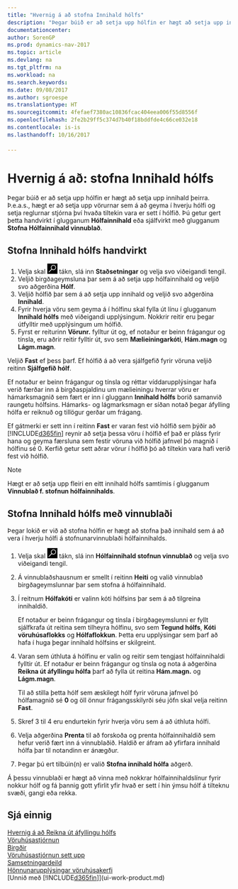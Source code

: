 ```yaml
---
title: "Hvernig á að stofna Innihald hólfs"
description: "Þegar búið er að setja upp hólfin er hægt að setja upp innihald þeirra. Þ.e.a.s., hægt er að setja upp vörurnar sem á að geyma í hverju hólfi og setja reglurnar stjórna því hvaða tiltekin vara er sett í hólfið."
documentationcenter: 
author: SorenGP
ms.prod: dynamics-nav-2017
ms.topic: article
ms.devlang: na
ms.tgt_pltfrm: na
ms.workload: na
ms.search.keywords: 
ms.date: 09/08/2017
ms.author: sgroespe
ms.translationtype: HT
ms.sourcegitcommit: 4fefaef7380ac10836fcac404eea006f55d8556f
ms.openlocfilehash: 2fe2b29ff5c374d7b40f18bddfde4c66ce032e18
ms.contentlocale: is-is
ms.lasthandoff: 10/16/2017

---
```

# <a name="how-to-create-bin-contents"></a>Hvernig á að: stofna Innihald hólfs
Þegar búið er að setja upp hólfin er hægt að setja upp innihald þeirra. Þ.e.a.s., hægt er að setja upp vörurnar sem á að geyma í hverju hólfi og setja reglurnar stjórna því hvaða tiltekin vara er sett í hólfið. Þú getur gert þetta handvirkt í glugganum **Hólfainnihald** eða sjálfvirkt með glugganum **Stofna Hólfainnihald vinnublað**.

## <a name="to-create-bin-content-manually"></a>Stofna Innihald hólfs handvirkt  
1.  Velja skal ![Leit að síðu eða skýrslu](media/ui-search/search_small.png "Leit að síðu eða skýrslu táknið") tákn, slá inn  **Staðsetningar** og velja svo viðeigandi tengil.  
2.  Veljið birgðageymsluna þar sem á að setja upp hólfainnihald og veljið svo aðgerðina **Hólf**.  
3.  Veljið hólfið þar sem á að setja upp innihald og veljið svo aðgerðina **Innihald**.  
4.  Fyrir hverja vöru sem geyma á í hólfinu skal fylla út línu í glugganum **Innihald hólfs** með viðeigandi upplýsingum. Nokkrir reitir eru þegar útfylltir með upplýsingum um hólfið.  
5.  Fyrst er reiturinn **Vörunr.** fylltur út og, ef notaður er beinn frágangur og tínsla, eru aðrir reitir fylltir út, svo sem **Mælieiningarkóti**, **Hám.magn** og **Lágm.magn**.  

Veljið **Fast** ef þess þarf. Ef hólfið á að vera sjálfgefið fyrir vöruna veljið reitinn **Sjálfgefið hólf**.  

Ef notaður er beinn frágangur og tínsla og réttar víddarupplýsingar hafa verið færðar inn á birgðaspjaldinu um mælieiningu hverrar vöru er hámarksmagnið sem fært er inn í gluggann **Innihald hólfs** borið samanvið raungetu hólfsins. Hámarks- og lágmarksmagn er síðan notað þegar áfylling hólfa er reiknuð og tillögur gerðar um frágang.  

Ef gátmerki er sett inn í reitinn **Fast** er varan fest við hólfið sem þýðir að  [!INCLUDE[d365fin](includes/d365fin_md.md)] reynir að setja þessa vöru í hólfið ef það er pláss fyrir hana og geyma færsluna sem festir vöruna við hólfið jafnvel þó magnið í hólfinu sé 0. Kerfið getur sett aðrar vörur í hólfið þó að tiltekin vara hafi verið fest við hólfið.  

> [!NOTE]  
>  Hægt er að setja upp fleiri en eitt innihald hólfs samtímis í glugganum **Vinnublað f. stofnun hólfainnihalds**.  

## <a name="to-create-bin-content-with-a-worksheet"></a>Stofna Innihald hólfs með vinnublaði  
Þegar lokið er við að stofna hólfin er hægt að stofna það innihald sem á að vera í hverju hólfi á stofnunarvinnublaði hólfainnihalds.

1.  Velja skal ![Leit að síðu eða skýrslu](media/ui-search/search_small.png "Leit að síðu eða skýrslu táknið") tákn, slá inn **Hólfainnihald stofnun vinnublað** og velja svo viðeigandi tengil.  
2.  Á vinnublaðshausnum er smellt í reitinn **Heiti** og valið vinnublað birgðageymslunnar þar sem stofna á hólfainnihald.  
3.  Í reitnum **Hólfakóti** er valinn kóti hólfsins þar sem á að tilgreina innihaldið.   

    Ef notaður er beinn frágangur og tínsla í birgðageymslunni er fyllt sjálfkrafa út reitina sem tilheyra hólfinu, svo sem **Tegund hólfs**, **Kóti vöruhúsaflokks** og **Hólfaflokkun**. Þetta eru upplýsingar sem þarf að hafa í huga þegar innihald hólfsins er skilgreint.  
4.  Varan sem úthluta á hólfinu er valin og reitir sem tengjast hólfainnihaldi fylltir út. Ef notaður er beinn frágangur og tínsla og nota á aðgerðina **Reikna út áfyllingu hólfa** þarf að fylla út reitina **Hám.magn.** og **Lágm.magn**.  

    Til að stilla þetta hólf sem æskilegt hólf fyrir vöruna jafnvel þó hólfamagnið sé **0** og öll önnur frágangsskilyrði séu jöfn skal velja reitinn **Fast**.  
5.  Skref 3 til 4 eru endurtekin fyrir hverja vöru sem á að úthluta hólfi.  
6.  Velja aðgerðina **Prenta** til að forskoða og prenta hólfainnihaldið sem hefur verið fært inn á vinnublaðið. Haldið er áfram að yfirfara innihald hólfa þar til notandinn er ánægður.  
7.  Þegar þú ert tilbúin(n) er valið **Stofna innihald hólfa** aðgerð.  

Á þessu vinnublaði er hægt að vinna með nokkrar hólfainnihaldslínur fyrir nokkur hólf og fá þannig gott yfirlit yfir hvað er sett í hin ýmsu hólf á tilteknu svæði, gangi eða rekka.  

## <a name="see-also"></a>Sjá einnig
[Hvernig á að Reikna út áfyllingu hólfs](warehouse-how-to-calculate-bin-replenishment.md)    
[Vöruhúsastjórnun](warehouse-manage-warehouse.md)  
[Birgðir](inventory-manage-inventory.md)  
[Vöruhúsastjórnun sett upp](warehouse-setup-warehouse.md)     
[Samsetningardeild](assembly-assemble-items.md)    
[Hönnunarupplýsingar vöruhúsakerfi](design-details-warehouse-management.md)  
[Unnið með [!INCLUDE[d365fin](includes/d365fin_md.md)]](ui-work-product.md)

